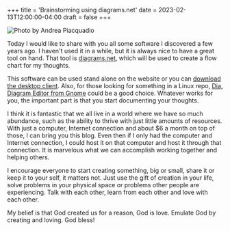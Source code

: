 +++
title = 'Brainstorming using diagrams.net'
date = 2023-02-13T12:00:00-04:00
draft = false
+++

![Photo by Andrea Piacquadio](/images/blogs/pexels-olly-3758105.jpg "Photo by Andrea Piacquadio: https://www.pexels.com/photo/woman-draw-a-light-bulb-in-white-board-3758105/")

Today I would like to share with you all some software I discovered a few years ago. I haven't used it in a while, but it is always nice to have a great tool on hand. That tool is [diagrams.net](https://app.diagrams.net), which will be used to create a flow chart for my thoughts.

This software can be used stand alone on the website or you can [download the desktop client](https://github.com/jgraph/drawio-desktop/releases). Also, for those looking for something in a Linux repo, [Dia, Diagram Editor from Gnome](https://wiki.gnome.org/Apps/Dia) could be a good choice. Whatever works for you, the important part is that you start documenting your thoughts.

I think it is fantastic that we all live in a world where we have so much abundance, such as the ability to thrive with just little amounts of resources. With just a computer, Internet connection and about $6 a month on top of those, I can bring you this blog. Even then if I only had the computer and Internet connection, I could host it on that computer and host it through that connection. It is marvelous what we can accomplish working together and helping others.

I encourage everyone to start creating something, big or small, share it or keep it to your self, it matters not. Just use the gift of creation in your life, solve problems in your physical space or problems other people are experiencing. Talk with each other, learn from each other and love with each other.

My belief is that God created us for a reason, God is love. Emulate God by creating and loving. God bless!
